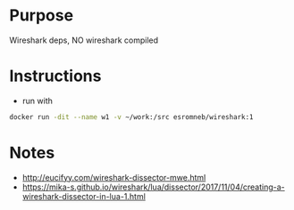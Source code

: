 # Purpose
Wireshark deps, NO wireshark compiled

# Instructions
* run with

```bash
docker run -dit --name w1 -v ~/work:/src esromneb/wireshark:1
```


# Notes
* http://eucifyy.com/wireshark-dissector-mwe.html
* https://mika-s.github.io/wireshark/lua/dissector/2017/11/04/creating-a-wireshark-dissector-in-lua-1.html